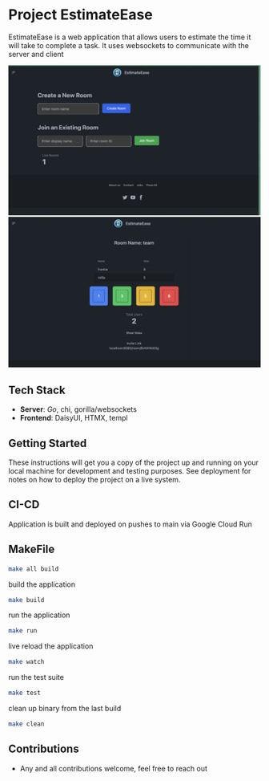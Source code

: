 # Project EstimateEase

EstimateEase is a web application that allows users to estimate the time it will take to complete a task. It uses websockets to communicate with the server and client

![Alt text](image.png)
![Alt text](image-1.png)

## Tech Stack

- **Server**: _Go_, chi, gorilla/websockets
- **Frontend**: DaisyUI, HTMX, templ

## Getting Started

These instructions will get you a copy of the project up and running on your local machine for development and testing purposes. See deployment for notes on how to deploy the project on a live system.

## CI-CD
Application is built and deployed on pushes to main via Google Cloud Run 


## MakeFile

```bash
make all build
```

build the application

```bash
make build
```

run the application

```bash
make run
```

live reload the application

```bash
make watch
```

run the test suite

```bash
make test
```

clean up binary from the last build

```bash
make clean
```

## Contributions

- Any and all contributions welcome, feel free to reach out
